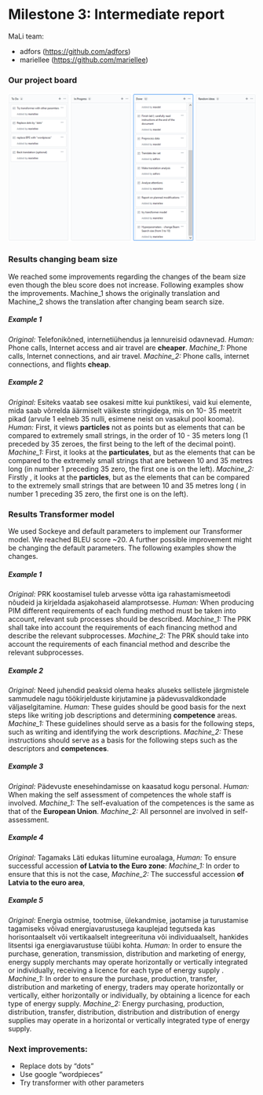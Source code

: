 # Milestone 3: Intermediate report
MaLi team:
 * adfors (https://github.com/adfors)
 * mariellee (https://github.com/mariellee)

### Our project board
![Project board](/reports/Screenshot_pba_04.PNG?raw=true "project board A")

### Results changing beam size 
We reached some improvements regarding the changes of the beam size even though the bleu score does not increase. Following examples show the improvements. Machine_1 shows the originally translation and Machine_2 shows the translation after changing beam search size. 

##### Example 1
*Original:* Telefonikõned, internetiühendus ja lennureisid odavnevad.
*Human:* Phone calls, Internet access and air travel are __cheaper__.
*Machine_1:* Phone calls, Internet connections, and air travel.
*Machine_2:* Phone calls, internet connections, and flights __cheap__.

##### Example 2
*Original:* Esiteks vaatab see osakesi mitte kui punktikesi, vaid kui elemente, mida saab võrrelda äärmiselt
väikeste stringidega, mis on 10- 35 meetrit pikad (arvule 1 eelneb 35 nulli, esimene neist on vasakul pool
kooma).
*Human:* First, it views __particles__ not as points but as elements that can be compared to extremely small
strings, in the order of 10 - 35 meters long (1 preceded by 35 zeroes, the first being to the left of the
decimal point).
*Machine_1:* First, it looks at the __particulates__, but as the elements that can be compared to the extremely
small strings that are between 10 and 35 metres long (in number 1 preceding 35 zero, the first one is on
the left).
*Machine_2:* Firstly , it looks at the __particles__, but as the elements that can be compared to the extremely
small strings that are between 10 and 35 metres long ( in number 1 preceding 35 zero, the first one is on
the left).

### Results Transformer model 
We used Sockeye and default parameters to implement our Transformer model. We reached BLEU score ~20. A further possible improvement might be changing the default parameters. The following examples show the changes. 

##### Example 1
*Original:* PRK koostamisel tuleb arvesse võtta iga rahastamismeetodi nõudeid ja
kirjeldada asjakohaseid alamprotsesse.
*Human:* When producing PIM different requirements of each funding method must
be taken into account, relevant sub processes should be described.
*Machine_1:* The PRK shall take into account the requirements of each financing
method and describe the relevant subprocesses.
*Machine_2:* The PRK should take into account the requirements of each financial
method and describe the relevant subprocesses.

##### Example 2
*Original:* Need juhendid peaksid olema heaks aluseks sellistele järgmistele
sammudele nagu töökirjelduste kirjutamine ja pädevusvaldkondade
väljaselgitamine.
*Human:* These guides should be good basis for the next steps like writing job
descriptions and determining __competence__ areas.
*Machine_1:* These guidelines should serve as a basis for the following steps, such
as writing and identifying the work descriptions.
*Machine_2:* These instructions should serve as a basis for the following steps
such as the descriptors and __competences__.

##### Example 3
*Original:* Pädevuste enesehindamisse on kaasatud kogu personal.
*Human:* When making the self assessment of competences the whole staff is
involved.
*Machine_1:* The self-evaluation of the competences is the same as that of the
__European Union__.
*Machine_2:* All personnel are involved in self-assessment.

##### Example 4
*Original:* Tagamaks Läti edukas liitumine euroalaga,
*Human:* To ensure successful accession __of Latvia to the Euro zone__:
*Machine_1:* In order to ensure that this is not the case,
*Machine_2:* The successful accession __of Latvia to the euro area__,

##### Example 5
*Original:* Energia ostmise, tootmise, ülekandmise, jaotamise ja turustamise tagamiseks võivad
energiavarustusega kauplejad tegutseda kas horisontaalselt või vertikaalselt integreerituna või
individuaalselt, hankides litsentsi iga energiavarustuse tüübi kohta.
*Human:* In order to ensure the purchase, generation, transmission, distribution and marketing of energy,
energy supply merchants may operate horizontally or vertically integrated or individually, receiving a
licence for each type of energy supply .
*Machine_1:* In order to ensure the purchase, production, transfer, distribution and marketing of energy,
traders may operate horizontally or vertically, either horizontally or individually, by obtaining a licence for
each type of energy supply.
*Machine_2:* Energy purchasing, production, distribution, transfer, distribution, distribution and distribution
of energy supplies may operate in a horizontal or vertically integrated type of energy supply.

### Next improvements:
- Replace dots by “dots”
- Use google “wordpieces”
- Try transformer with other parameters